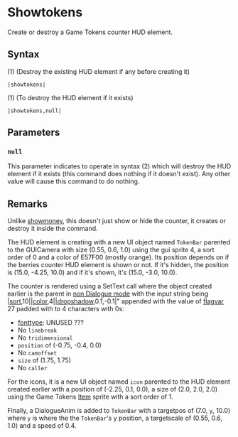 # Showtokens

Create or destroy a Game Tokens counter HUD element.

## Syntax

(1) (Destroy the existing HUD element if any before creating it)

````
|showtokens|
````

(1) (To destroy the HUD element if it exists)

````
|showtokens,null|
````

## Parameters

### `null`

This parameter indicates to operate in syntax (2) which will destroy the HUD element if it exists (this command does nothing if it doesn't exist). Any other value will cause this command to do nothing.

## Remarks

Unlike [showmoney](Showmoney.md), this doesn't just show or hide the counter, it creates or destroy it inside the command.

The HUD element is creating with a new UI object named `TokenBar` parented to the GUICamera with size (0.55, 0.6, 1.0) using the gui sprite 4, a sort order of 0 and a color of E57F00 (mostly orange). Its position depends on if the berries counter HUD element is shown or not. If it's hidden, the position is (15.0, -4.25, 10.0) and if it's shown, it's (15.0, -3.0, 10.0).

The counter is rendered using a SetText call where the object created earlier is the parent in [non Dialogue mode](../Dialogue%20mode.md#non-dialogue-mode) with the input string being |[sort](Sort.md),10||[color](Color.md),4||[dropshadow](Dropshadow.md),0.1,-0.1|" appended with the value of [flagvar](../../Flags%20arrays/flagvar.md) 27 padded with to 4 characters with 0s:

* [fonttype](../Notable%20states.md#fonttype.md): UNUSED ???
* No `linebreak`
* No `tridimensional`
* `position` of (-0.75, -0.4, 0.0)
* No `camoffset`
* `size` of (1.75, 1.75)
* No `caller`

For the icons, it is a new UI object named `icon` parented to the HUD element created earlier with a position of (-2.25, 0.1, 0.0), a size of (2.0, 2.0, 2.0) using the Game Tokens [Item](../../Enums%20and%20IDs/Items.md) sprite with a sort order of 1.

Finally, a DialogueAnim is added to `TokenBar` with a targetpos of (7.0, `y`, 10.0) where `y` is where the the `TokenBar`'s y position, a targetscale of (0.55, 0.6, 1.0) and a speed of 0.4.

